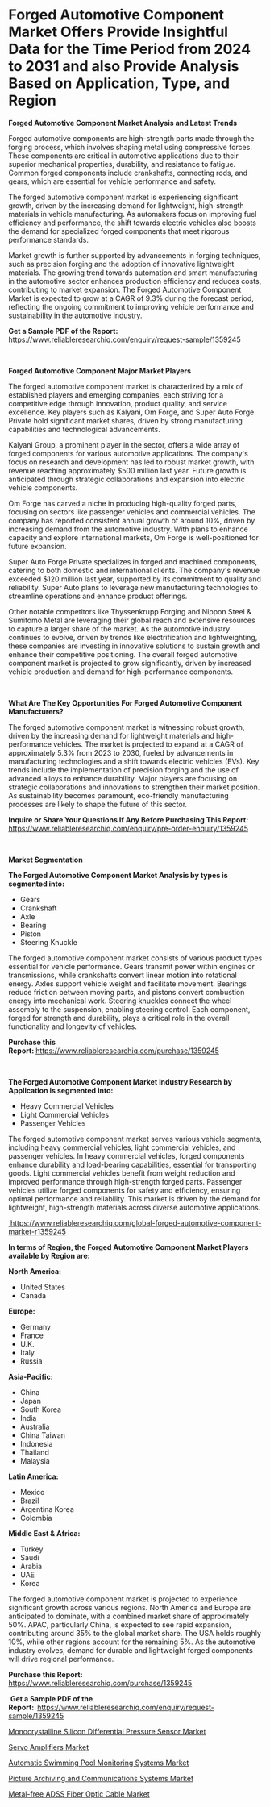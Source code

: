 <p><h1>Forged Automotive Component Market Offers Provide Insightful Data for the Time Period from 2024 to 2031 and also Provide Analysis Based on Application, Type, and Region</h1></p><p><strong>Forged Automotive Component Market Analysis and Latest Trends</strong></p>
<p><p>Forged automotive components are high-strength parts made through the forging process, which involves shaping metal using compressive forces. These components are critical in automotive applications due to their superior mechanical properties, durability, and resistance to fatigue. Common forged components include crankshafts, connecting rods, and gears, which are essential for vehicle performance and safety.</p><p>The forged automotive component market is experiencing significant growth, driven by the increasing demand for lightweight, high-strength materials in vehicle manufacturing. As automakers focus on improving fuel efficiency and performance, the shift towards electric vehicles also boosts the demand for specialized forged components that meet rigorous performance standards.</p><p>Market growth is further supported by advancements in forging techniques, such as precision forging and the adoption of innovative lightweight materials. The growing trend towards automation and smart manufacturing in the automotive sector enhances production efficiency and reduces costs, contributing to market expansion. The Forged Automotive Component Market is expected to grow at a CAGR of 9.3% during the forecast period, reflecting the ongoing commitment to improving vehicle performance and sustainability in the automotive industry.</p></p>
<p><strong>Get a Sample PDF of the Report:&nbsp;</strong> <a href="https://www.reliableresearchiq.com/enquiry/request-sample/1359245?utm_campaign=1141&utm_medium=2&utm_source=Github&utm_content=ia&utm_term=05122024&utm_id=forged-automotive-component">https://www.reliableresearchiq.com/enquiry/request-sample/1359245</a></p>
<p>&nbsp;</p>
<p><strong>Forged Automotive Component Major Market Players</strong></p>
<p><p>The forged automotive component market is characterized by a mix of established players and emerging companies, each striving for a competitive edge through innovation, product quality, and service excellence. Key players such as Kalyani, Om Forge, and Super Auto Forge Private hold significant market shares, driven by strong manufacturing capabilities and technological advancements.</p><p>Kalyani Group, a prominent player in the sector, offers a wide array of forged components for various automotive applications. The company's focus on research and development has led to robust market growth, with revenue reaching approximately $500 million last year. Future growth is anticipated through strategic collaborations and expansion into electric vehicle components.</p><p>Om Forge has carved a niche in producing high-quality forged parts, focusing on sectors like passenger vehicles and commercial vehicles. The company has reported consistent annual growth of around 10%, driven by increasing demand from the automotive industry. With plans to enhance capacity and explore international markets, Om Forge is well-positioned for future expansion.</p><p>Super Auto Forge Private specializes in forged and machined components, catering to both domestic and international clients. The company's revenue exceeded $120 million last year, supported by its commitment to quality and reliability. Super Auto plans to leverage new manufacturing technologies to streamline operations and enhance product offerings.</p><p>Other notable competitors like Thyssenkrupp Forging and Nippon Steel & Sumitomo Metal are leveraging their global reach and extensive resources to capture a larger share of the market. As the automotive industry continues to evolve, driven by trends like electrification and lightweighting, these companies are investing in innovative solutions to sustain growth and enhance their competitive positioning. The overall forged automotive component market is projected to grow significantly, driven by increased vehicle production and demand for high-performance components.</p></p>
<p>&nbsp;</p>
<p><strong>What Are The Key Opportunities For Forged Automotive Component Manufacturers?</strong></p>
<p><p>The forged automotive component market is witnessing robust growth, driven by the increasing demand for lightweight materials and high-performance vehicles. The market is projected to expand at a CAGR of approximately 5.3% from 2023 to 2030, fueled by advancements in manufacturing technologies and a shift towards electric vehicles (EVs). Key trends include the implementation of precision forging and the use of advanced alloys to enhance durability. Major players are focusing on strategic collaborations and innovations to strengthen their market position. As sustainability becomes paramount, eco-friendly manufacturing processes are likely to shape the future of this sector.</p></p>
<p><strong>Inquire or Share Your Questions If Any Before Purchasing This Report:</strong> <a href="https://www.reliableresearchiq.com/enquiry/pre-order-enquiry/1359245?utm_campaign=1141&utm_medium=2&utm_source=Github&utm_content=ia&utm_term=05122024&utm_id=forged-automotive-component">https://www.reliableresearchiq.com/enquiry/pre-order-enquiry/1359245</a></p>
<p>&nbsp;</p>
<p><strong>Market Segmentation</strong></p>
<p><strong>The Forged Automotive Component Market Analysis by types is segmented into:</strong></p>
<p><ul><li>Gears</li><li>Crankshaft</li><li>Axle</li><li>Bearing</li><li>Piston</li><li>Steering Knuckle</li></ul></p>
<p><p>The forged automotive component market consists of various product types essential for vehicle performance. Gears transmit power within engines or transmissions, while crankshafts convert linear motion into rotational energy. Axles support vehicle weight and facilitate movement. Bearings reduce friction between moving parts, and pistons convert combustion energy into mechanical work. Steering knuckles connect the wheel assembly to the suspension, enabling steering control. Each component, forged for strength and durability, plays a critical role in the overall functionality and longevity of vehicles.</p></p>
<p><strong>Purchase this Report:&nbsp;</strong><a href="https://www.reliableresearchiq.com/purchase/1359245?utm_campaign=1141&utm_medium=2&utm_source=Github&utm_content=ia&utm_term=05122024&utm_id=forged-automotive-component">https://www.reliableresearchiq.com/purchase/1359245</a></p>
<p>&nbsp;</p>
<p><strong>The Forged Automotive Component Market Industry Research by Application is segmented into:</strong></p>
<p><ul><li>Heavy Commercial Vehicles</li><li>Light Commercial Vehicles</li><li>Passenger Vehicles</li></ul></p>
<p><p>The forged automotive component market serves various vehicle segments, including heavy commercial vehicles, light commercial vehicles, and passenger vehicles. In heavy commercial vehicles, forged components enhance durability and load-bearing capabilities, essential for transporting goods. Light commercial vehicles benefit from weight reduction and improved performance through high-strength forged parts. Passenger vehicles utilize forged components for safety and efficiency, ensuring optimal performance and reliability. This market is driven by the demand for lightweight, high-strength materials across diverse automotive applications.</p></p>
<p><a href="https://www.reliableresearchiq.com/global-forged-automotive-component-market-r1359245?utm_campaign=1141&utm_medium=2&utm_source=Github&utm_content=ia&utm_term=05122024&utm_id=forged-automotive-component">&nbsp;https://www.reliableresearchiq.com/global-forged-automotive-component-market-r1359245</a></p>
<p><strong>In terms of Region, the Forged Automotive Component Market Players available by Region are:</strong></p>
<p>
    <p> <strong> North America: </strong>
        <ul>
            <li>United States</li>
            <li>Canada</li>
        </ul>
        </p> 
    <p> <strong> Europe: </strong>
        <ul>
            <li>Germany</li>
            <li>France</li>
            <li>U.K.</li>
            <li>Italy</li>
            <li>Russia</li>
        </ul>
        </p> 
    <p> <strong> Asia-Pacific: </strong>
        <ul>
            <li>China</li>
            <li>Japan</li>
            <li>South Korea</li>
            <li>India</li>
            <li>Australia</li>
            <li>China Taiwan</li>
            <li>Indonesia</li>
            <li>Thailand</li>
            <li>Malaysia</li>
        </ul>
        </p> 
    <p> <strong> Latin America: </strong>
        <ul>
            <li>Mexico</li>
            <li>Brazil</li>
            <li>Argentina Korea</li>
            <li>Colombia</li>
        </ul>
        </p> 
    <p> <strong> Middle East & Africa: </strong>
        <ul>
            <li>Turkey</li>
            <li>Saudi</li>
            <li>Arabia</li>
            <li>UAE</li>
            <li>Korea</li>
        </ul>
    </p>
    </p>
<p><p>The forged automotive component market is projected to experience significant growth across various regions. North America and Europe are anticipated to dominate, with a combined market share of approximately 50%. APAC, particularly China, is expected to see rapid expansion, contributing around 35% to the global market share. The USA holds roughly 10%, while other regions account for the remaining 5%. As the automotive industry evolves, demand for durable and lightweight forged components will drive regional performance.</p></p>
<p><strong>Purchase this Report: </strong><a href="https://www.reliableresearchiq.com/purchase/1359245?utm_campaign=1141&utm_medium=2&utm_source=Github&utm_content=ia&utm_term=05122024&utm_id=forged-automotive-component">https://www.reliableresearchiq.com/purchase/1359245</a></p>
<p>&nbsp;<strong>Get a Sample PDF of the Report:&nbsp;&nbsp;</strong><a href="https://www.reliableresearchiq.com/enquiry/request-sample/1359245?utm_campaign=1141&utm_medium=2&utm_source=Github&utm_content=ia&utm_term=05122024&utm_id=forged-automotive-component">https://www.reliableresearchiq.com/enquiry/request-sample/1359245</a></p>
<p><strong></strong></p>
<p><p><a href="https://issuu.com/reportprime-2/docs/monocrystalline-silicon-differential-pressure-sens?utm_campaign=1141&utm_medium=2&utm_source=Github&utm_content=ia&utm_term=05122024&utm_id=forged-automotive-component">Monocrystalline Silicon Differential Pressure Sensor Market</a></p><p><a href="https://www.linkedin.com/pulse/key-drivers-servo-amplifiers-market-how-its-growing-98-cagr-from-agm2f?utm_campaign=1141&utm_medium=2&utm_source=Github&utm_content=ia&utm_term=05122024&utm_id=forged-automotive-component">Servo Amplifiers Market</a></p><p><a href="https://www.linkedin.com/pulse/in-depth-study-automatic-swimming-pool-monitoring-systems-market-pgmue?utm_campaign=1141&utm_medium=2&utm_source=Github&utm_content=ia&utm_term=05122024&utm_id=forged-automotive-component">Automatic Swimming Pool Monitoring Systems Market</a></p><p><a href="https://www.linkedin.com/pulse/picture-archiving-communications-systems-market-growth-forecast-zdsge?utm_campaign=1141&utm_medium=2&utm_source=Github&utm_content=ia&utm_term=05122024&utm_id=forged-automotive-component">Picture Archiving and Communications Systems Market</a></p><p><a href="https://issuu.com/reportprime-2/docs/metal-free-adss-fiber-optic-cable-market-size-2030?utm_campaign=1141&utm_medium=2&utm_source=Github&utm_content=ia&utm_term=05122024&utm_id=forged-automotive-component">Metal-free ADSS Fiber Optic Cable Market</a></p></p>